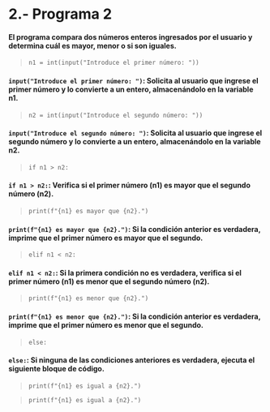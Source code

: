 # 2.- Programa 2

#### El programa compara dos números enteros ingresados por el usuario y determina cuál es mayor, menor o si son iguales.
> ```n1 = int(input("Introduce el primer número: "))```

#### ```input("Introduce el primer número: ")```: Solicita al usuario que ingrese el primer número y lo convierte a un entero, almacenándolo en la variable n1.
> ```n2 = int(input("Introduce el segundo número: "))```

#### ```input("Introduce el segundo número: ")```: Solicita al usuario que ingrese el segundo número y lo convierte a un entero, almacenándolo en la variable n2.
> ```if n1 > n2:```

#### ```if n1 > n2:```: Verifica si el primer número (n1) es mayor que el segundo número (n2).
> ```print(f"{n1} es mayor que {n2}.")```

#### ```print(f"{n1} es mayor que {n2}.")```: Si la condición anterior es verdadera, imprime que el primer número es mayor que el segundo.
> ```elif n1 < n2:```

#### ```elif n1 < n2:```: Si la primera condición no es verdadera, verifica si el primer número (n1) es menor que el segundo número (n2).
> ```print(f"{n1} es menor que {n2}.")```

#### ```print(f"{n1} es menor que {n2}.")```: Si la condición anterior es verdadera, imprime que el primer número es menor que el segundo.
> ```else:```
#### ```else:```: Si ninguna de las condiciones anteriores es verdadera, ejecuta el siguiente bloque de código.
> ```print(f"{n1} es igual a {n2}.")```

> ```print(f"{n1} es igual a {n2}.")```
